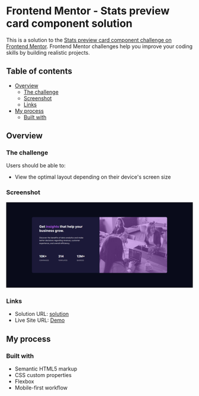 # Frontend Mentor - Stats preview card component solution

This is a solution to the [Stats preview card component challenge on Frontend Mentor](https://www.frontendmentor.io/challenges/stats-preview-card-component-8JqbgoU62). Frontend Mentor challenges help you improve your coding skills by building realistic projects.

## Table of contents

- [Overview](#overview)
  - [The challenge](#the-challenge)
  - [Screenshot](#screenshot)
  - [Links](#links)
- [My process](#my-process)
  - [Built with](#built-with)

## Overview

### The challenge

Users should be able to:

- View the optimal layout depending on their device's screen size

### Screenshot

![](./images/Stats-preview-card-component.png)

### Links

- Solution URL: [solution](https://github.com/engatef2012/Stats-preview-card)
- Live Site URL: [Demo](https://engatef2012.github.io/Stats-preview-card/)

## My process

### Built with

- Semantic HTML5 markup
- CSS custom properties
- Flexbox
- Mobile-first workflow
